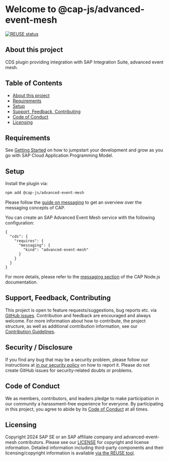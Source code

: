 # Welcome to @cap-js/advanced-event-mesh

[![REUSE status](https://api.reuse.software/badge/github.com/cap-js/advanced-event-mesh)](https://api.reuse.software/info/github.com/cap-js/advanced-event-mesh)



## About this project

CDS plugin providing integration with SAP Integration Suite, advanced event mesh.



## Table of Contents

- [About this project](#about-this-project)
- [Requirements](#requirements)
- [Setup](#setup)
- [Support, Feedback, Contributing](#support-feedback-contributing)
- [Code of Conduct](#code-of-conduct)
- [Licensing](#licensing)



## Requirements

See [Getting Started](https://cap.cloud.sap/docs/get-started/in-a-nutshell) on how to jumpstart your development and grow as you go with SAP Cloud Application Programming Model.



## Setup

Install the plugin via:

```bash
npm add @cap-js/advanced-event-mesh
```

Please follow the [guide on messaging](https://cap.cloud.sap/docs/guides/messaging/) to get an overview over the messaging concepts of CAP.

You can create an SAP Advanced Event Mesh service with the following configuration:

```jsonc
{
  "cds": {
    "requires": {
      "messaging": {
        "kind": "advanced-event-mesh"
      }
    }
  }
}
```

For more details, please refer to the [messaging section](https://cap.cloud.sap/docs/node.js/messaging) of the CAP Node.js documentation.



## Support, Feedback, Contributing

This project is open to feature requests/suggestions, bug reports etc. via [GitHub issues](https://github.com/cap-js/advanced-event-mesh/issues). Contribution and feedback are encouraged and always welcome. For more information about how to contribute, the project structure, as well as additional contribution information, see our [Contribution Guidelines](CONTRIBUTING.md).



## Security / Disclosure

If you find any bug that may be a security problem, please follow our instructions at [in our security policy](https://github.com/cap-js/advanced-event-mesh/security/policy) on how to report it. Please do not create GitHub issues for security-related doubts or problems.



## Code of Conduct

We as members, contributors, and leaders pledge to make participation in our community a harassment-free experience for everyone. By participating in this project, you agree to abide by its [Code of Conduct](https://github.com/cap-js/.github/blob/main/CODE_OF_CONDUCT.md) at all times.



## Licensing

Copyright 2024 SAP SE or an SAP affiliate company and advanced-event-mesh contributors. Please see our [LICENSE](LICENSE) for copyright and license information. Detailed information including third-party components and their licensing/copyright information is available [via the REUSE tool](https://api.reuse.software/info/github.com/cap-js/advanced-event-mesh).
